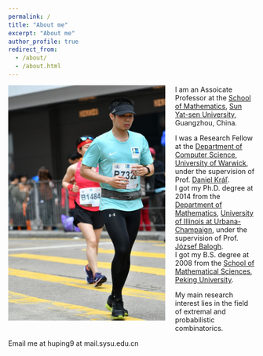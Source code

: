 ```yaml
---
permalink: /
title: "About me"
excerpt: "About me"
author_profile: true
redirect_from: 
  - /about/
  - /about.html
---
```

<meta name="google-site-verification" content="_7tQqiPCBgKp6Oagqm2wd58s3TxP4wd86hSCz6IEm58" />

<img class="img-responsive" style="float: left; margin: 0px 20px 20px 0px;" src="/images/profile.jpg" width="320"> I am an Assoicate Professor at the [School of Mathematics][m1], [Sun Yat-sen University][sysu], Guangzhou, China.

I was a Research Fellow at the [Department of Computer Science][dcs], [University of Warwick][warwick], under the supervision of Prof. [Daniel Kráľ][dan].  
I got my Ph.D. degree at 2014 from the [Department of Mathematics][m2], [University of Illinois at Urbana-Champaign][uiuc], under the supervision of Prof. [József Balogh][jozsi].  
I got my B.S. degree at 2008 from the [School of Mathematical Sciences][m3], [Peking University][peking].

[m1]: http://math.sysu.edu.cn/
[m2]: https://math.illinois.edu/
[m3]: http://www.math.pku.edu.cn/
[sysu]: http://www.sysu.edu.cn/
[peking]: https://www.pku.edu.cn/
[dcs]: https://warwick.ac.uk/fac/sci/dcs/
[warwick]: https://warwick.ac.uk/
[jozsi]: https://faculty.math.illinois.edu/~jobal/
[uiuc]: https://illinois.edu/
[dan]: http://www.ucw.cz/~kral/index.html.en

My main research interest lies in the field of extremal and probabilistic combinatorics.

Email me at huping9 at mail.sysu.edu.cn